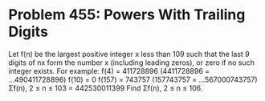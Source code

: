 # Problem 455: Powers With Trailing Digits
Let f(n) be the largest positive integer x less than 109 such that the
last 9 digits of nx form the number x (including leading zeros), or zero
if no such integer exists. For example: f(4) = 411728896 (4411728896 =
...490411728896) f(10) = 0 f(157) = 743757 (157743757 = ...567000743757)
Σf(n), 2 ≤ n ≤ 103 = 442530011399 Find Σf(n), 2 ≤ n ≤ 106.
